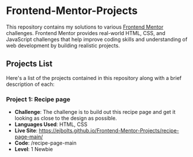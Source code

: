 # Frontend-Mentor-Projects

This repository contains my solutions to various [Frontend Mentor](https://www.frontendmentor.io) challenges. Frontend Mentor provides real-world HTML, CSS, and JavaScript challenges that help improve coding skills and understanding of web development by building realistic projects.

## Projects List

Here's a list of the projects contained in this repository along with a brief description of each:

### Project 1: Recipe page
- **Challenge**:  The challenge is to build out this recipe page and get it looking as close to the design as possible.
- **Languages Used**: HTML, CSS
- **Live Site**: https://ejbolts.github.io/Frontend-Mentor-Projects/recipe-page-main/
- **Code**: /recipe-page-main
- **Level**: 1 Newbie


